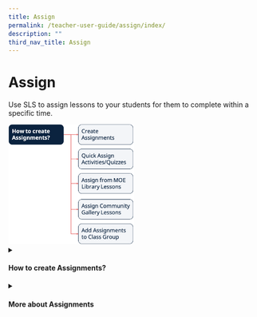 ```yaml
---
title: Assign
permalink: /teacher-user-guide/assign/index/
description: ""
third_nav_title: Assign
---
```

<h1>Assign</h1>
<p>Use SLS to assign lessons to your students for them to complete within a specific time.</p>
<img style="width: 50%;" src="/images/2Teacher/Flow-Assign.png">

<details>
 <summary><h4>How to create Assignments?</h4></summary>
<ul>
    <li><a target="_blank" href="/teacher-user-guide/assign/create-assignments/">Create Assignments</a></li>
    <li><a target="_blank" href="/teacher-user-guide/assign/quick-assign-activities-and-quizzes/">Quick Assign Activities &amp; Quizzes (New)</a></li>
    <li><a target="_blank" href="/teacher-user-guide/assign/assign-moe-library-lessons/">Assign MOE Library Lessons</a></li>
    <li><a target="_blank" href="/teacher-user-guide/assign/assign-community-gallery-lessons/">Assign Community Gallery Lessons</a></li>
    <li><a target="_blank" href="/teacher-user-guide/assign/add-assignments-to-class-group/">Add Assignments to Class Group</a></li>
  </ul>
</details>

<details>
 <summary><h4>More about Assignments</h4></summary>
<ul>
    <li><a target="_blank" href="/teacher-user-guide/assign/manage-assignments/">Manage Assignments</a></li>
    <li><a target="_blank" href="/teacher-user-guide/assign/schedule-assignments/">Schedule Assignments</a></li>
    <li><a target="_blank" href="/teacher-user-guide/assign/edit-assignments/">Edit Assignments</a></li>
    <li><a target="_blank" href="/teacher-user-guide/assign/pause-and-resume-assignments/">Pause &amp; Resume Assignments</a></li>
    <li><a target="_blank" href="/teacher-user-guide/assign/move-assignments/">Move Assignments</a></li>
    <li><a target="_blank" href="/teacher-user-guide/assign/delete-assignments/">Delete Assignments</a></li>
    <li><a target="_blank" href="/teacher-user-guide/assign/copy-assignments/">Copy Assignments</a></li>
    <li><a target="_blank" href="/teacher-user-guide/assign/allow-students-to-copy-assignments/">Allow Students to Copy Assignments</a></li>
    <li><a target="_blank" href="/teacher-user-guide/assign/allow-students-to-share-assignments/">Allow Students to Share Assignments</a></li>
    <li><a target="_blank" href="/teacher-user-guide/assign/highlight-and-annotate-in-teachers-copy-of-assignment/">Highlight and Annotate in Teacher's Copy of Assignment</a></li>
  </ul>
</details>